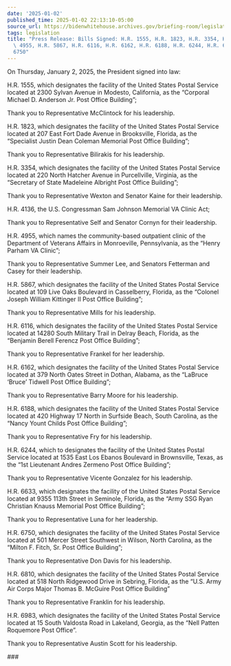 ```yaml
---
date: '2025-01-02'
published_time: 2025-01-02 22:13:10-05:00
source_url: https://bidenwhitehouse.archives.gov/briefing-room/legislation/2025/01/02/press-release-bills-signed-h-r-1555-h-r-1823-h-r-3354-h-r-4136-h-r-4955-h-r-5867-h-r-6116-h-r-6162-h-r-6188-h-r-6244-h-r-6633-h-r-6750/
tags: legislation
title: "Press Release: Bills Signed: H.R. 1555, H.R. 1823, H.R. 3354, H.R. 4136, H.R.\
  \ 4955, H.R. 5867, H.R. 6116, H.R. 6162, H.R. 6188, H.R. 6244, H.R. 6633, H.R.\_\
  6750"
---
```

 
On Thursday, January 2, 2025, the President signed into law:

H.R. 1555, which designates the facility of the United States Postal
Service located at 2300 Sylvan Avenue in Modesto, California, as the
“Corporal Michael D. Anderson Jr. Post Office Building”;

Thank you to Representative McClintock for his leadership.

H.R. 1823, which designates the facility of the United States Postal
Service located at 207 East Fort Dade Avenue in Brooksville, Florida, as
the “Specialist Justin Dean Coleman Memorial Post Office Building”;

Thank you to Representative Bilirakis for his leadership.

H.R. 3354, which designates the facility of the United States Postal
Service located at 220 North Hatcher Avenue in Purcellville, Virginia,
as the “Secretary of State Madeleine Albright Post Office Building”;

Thank you to Representative Wexton and Senator Kaine for their
leadership.

H.R. 4136, the U.S. Congressman Sam Johnson Memorial VA Clinic Act;

Thank you to Representative Self and Senator Cornyn for their
leadership.

H.R. 4955, which names the community-based outpatient clinic of the
Department of Veterans Affairs in Monroeville, Pennsylvania, as the
“Henry Parham VA Clinic”;

Thank you to Representative Summer Lee, and Senators Fetterman and Casey
for their leadership.

H.R. 5867, which designates the facility of the United States Postal
Service located at 109 Live Oaks Boulevard in Casselberry, Florida, as
the “Colonel Joseph William Kittinger II Post Office Building”;

Thank you to Representative Mills for his leadership.

H.R. 6116, which designates the facility of the United States Postal
Service located at 14280 South Military Trail in Delray Beach, Florida,
as the “Benjamin Berell Ferencz Post Office Building”;

Thank you to Representative Frankel for her leadership.

H.R. 6162, which designates the facility of the United States Postal
Service located at 379 North Oates Street in Dothan, Alabama, as the
“LaBruce ‘Bruce’ Tidwell Post Office Building”;

Thank you to Representative Barry Moore for his leadership.

H.R. 6188, which designates the facility of the United States Postal
Service located at 420 Highway 17 North in Surfside Beach, South
Carolina, as the “Nancy Yount Childs Post Office Building”;

Thank you to Representative Fry for his leadership.

H.R. 6244, which to designates the facility of the United States Postal
Service located at 1535 East Los Ebanos Boulevard in Brownsville, Texas,
as the “1st Lieutenant Andres Zermeno Post Office Building”;

Thank you to Representative Vicente Gonzalez for his leadership.

H.R. 6633, which designates the facility of the United States Postal
Service located at 9355 113th Street in Seminole, Florida, as the “Army
SSG Ryan Christian Knauss Memorial Post Office Building”;

Thank you to Representative Luna for her leadership.

H.R. 6750, which designates the facility of the United States Postal
Service located at 501 Mercer Street Southwest in Wilson, North
Carolina, as the “Milton F. Fitch, Sr. Post Office Building”;

Thank you to Representative Don Davis for his leadership.

H.R. 6810, which designates the facility of the United States Postal
Service located at 518 North Ridgewood Drive in Sebring, Florida, as the
“U.S. Army Air Corps Major Thomas B. McGuire Post Office Building”

Thank you to Representative Franklin for his leadership.

H.R. 6983, which designates the facility of the United States Postal
Service located at 15 South Valdosta Road in Lakeland, Georgia, as the
“Nell Patten Roquemore Post Office”.

Thank you to Representative Austin Scott for his leadership.

\###
